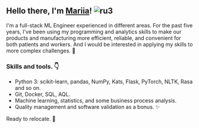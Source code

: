 ## Hello there, I'm [Mariia](https://www.linkedin.com/in/rodina-mariia/)! ![ru3](https://user-images.githubusercontent.com/79466116/148496029-63dd51a7-b961-4744-8bc1-60a6a4f838fd.png)


I'm a full-stack ML Engineer experienced in different areas. For the past five years, I've been using my programming and analytics skills to make our products and manufacturing more efficient, reliable, and convenient for both patients and workers. And I would be interested in applying my skills to more complex challenges. :muscle:


### Skills and tools. :point_down:
* Python 3: scikit-learn, pandas, NumPy, Kats, Flask, PyTorch, NLTK, Rasa and so on.
* Git, Docker, SQL, AQL.
* Machine learning, statistics, and some business process analysis.
* Quality management and software validation as a bonus. :sparkles:

Ready to relocate. :tractor:
